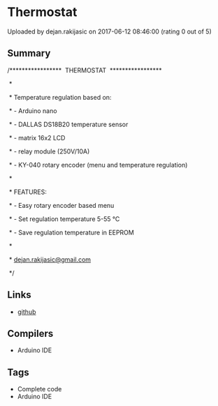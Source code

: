 # Thermostat

Uploaded by dejan.rakijasic on 2017-06-12 08:46:00 (rating 0 out of 5)

## Summary

/*****************  THERMOSTAT  *****************  

 *  

 * Temperature regulation based on:  

 * - Arduino nano  

 * - DALLAS DS18B20 temperature sensor  

 * - matrix 16x2 LCD   

 * - relay module (250V/10A)  

 * - KY-040 rotary encoder (menu and temperature regulation)  

 *  

 * FEATURES:  

 * - Easy rotary encoder based menu  

 * - Set regulation temperature 5-55 °C  

 * - Save regulation temperature in EEPROM  

 *  

 * [dejan.rakijasic@gmail.com](mailto:dejan.rakijasic@gmail.com)  

 */

## Links

- [github](https://github.com/dejanra/Thermostat)

## Compilers

- Arduino IDE

## Tags

- Complete code
- Arduino IDE
